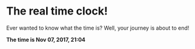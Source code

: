 # The real time clock!

Ever wanted to know what the time is? Well, your journey is about to end!

**The time is Nov 07, 2017, 21:04**